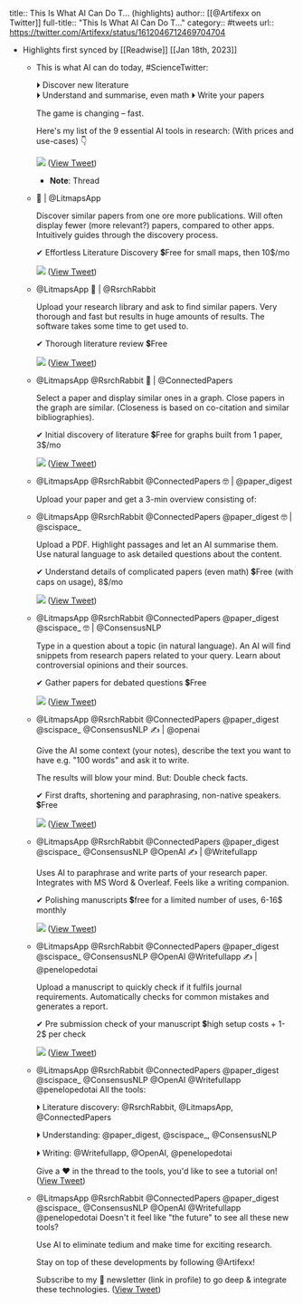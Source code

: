 title:: This Is What AI Can Do T... (highlights)
author:: [[@Artifexx on Twitter]]
full-title:: "This Is What AI Can Do T..."
category:: #tweets
url:: https://twitter.com/Artifexx/status/1612046712469704704

- Highlights first synced by [[Readwise]] [[Jan 18th, 2023]]
	- This is what AI can do today, #ScienceTwitter: 
	  
	  ⏵ Discover new literature  
	  ⏵ Understand and summarise, even math
	  ⏵ Write your papers
	  
	  The game is changing – fast.
	  
	  Here's my list of the 9 essential AI tools in research:
	  (With prices and use-cases)
	  👇 
	  
	  ![](https://pbs.twimg.com/media/Fl8j8LkXEAUJxGI.jpg) ([View Tweet](https://twitter.com/Artifexx/status/1612046712469704704))
		- **Note**: Thread
	- 🧭 | @LitmapsApp 
	  
	  Discover similar papers from one ore more publications.
	  Will often display fewer (more relevant?) papers, compared to other apps.
	  Intuitively guides through the discovery process.
	  
	  ✔︎ Effortless Literature Discovery
	  💲Free for small maps, then 10$/mo 
	  
	  ![](https://pbs.twimg.com/media/Fl8j8MzWQAIHPp-.jpg) ([View Tweet](https://twitter.com/Artifexx/status/1612046713795092481))
	- @LitmapsApp 🧭  | @RsrchRabbit 
	  
	  Upload your research library and ask to find similar papers.
	  Very thorough and fast but results in huge amounts of results.
	  The software takes some time to get used to.
	  
	  ✔︎ Thorough literature review
	  💲Free 
	  
	  ![](https://pbs.twimg.com/media/Fl8j8MJXEAAT-uX.jpg) ([View Tweet](https://twitter.com/Artifexx/status/1612046715237945346))
	- @LitmapsApp @RsrchRabbit 🧭 | @ConnectedPapers
	  
	  Select a paper and display similar ones in a graph.
	  Close papers in the graph are similar. (Closeness is based on co-citation and similar bibliographies).
	  
	  ✔︎ Initial discovery of literature 
	  💲Free for graphs built from 1 paper, 3$/mo 
	  
	  ![](https://pbs.twimg.com/media/Fl8j8M8WIAIV1i8.jpg) ([View Tweet](https://twitter.com/Artifexx/status/1612046716852641792))
	- @LitmapsApp @RsrchRabbit @ConnectedPapers 🤓 | @paper_digest
	  
	  Upload your paper and get a 3-min overview consisting of:
	- @LitmapsApp @RsrchRabbit @ConnectedPapers @paper_digest 🤓 | @scispace_
	  
	  Upload a PDF.
	  Highlight passages and let an AI summarise them.
	  Use natural language to ask detailed questions about the content.
	  
	  ✔︎ Understand details of complicated papers (even math)
	  💲Free (with caps on usage), 8$/mo 
	  
	  ![](https://pbs.twimg.com/media/Fl8j8MbWIAA582v.jpg) ([View Tweet](https://twitter.com/Artifexx/status/1612046719805530112))
	- @LitmapsApp @RsrchRabbit @ConnectedPapers @paper_digest @scispace_ 🤓 | @ConsensusNLP
	  
	  Type in a question about a topic (in natural language).
	  An AI will find snippets from research papers related to your query. 
	  Learn about controversial opinions and their sources.
	  
	  ✔︎ Gather papers for debated questions
	  💲Free 
	  
	  ![](https://pbs.twimg.com/media/Fl8j8MbXgAAfl36.jpg) ([View Tweet](https://twitter.com/Artifexx/status/1612046721428635648))
	- @LitmapsApp @RsrchRabbit @ConnectedPapers @paper_digest @scispace_ @ConsensusNLP ✍️ | @openai
	  
	  Give the AI some context (your notes), describe the text you want to have e.g. "100 words" and ask it to write. 
	  
	  The results will blow your mind. 
	  But: Double check facts.
	  
	  ✔︎ First drafts, shortening and paraphrasing, non-native speakers.
	  💲Free 
	  
	  ![](https://pbs.twimg.com/media/Fl8j8NAXwAAdFQN.jpg) ([View Tweet](https://twitter.com/Artifexx/status/1612046723219603457))
	- @LitmapsApp @RsrchRabbit @ConnectedPapers @paper_digest @scispace_ @ConsensusNLP @OpenAI ✍️ | @Writefullapp
	  
	  Uses AI to paraphrase and write parts of your research paper. 
	  Integrates with MS Word & Overleaf. 
	  Feels like a writing companion.
	  
	  ✔︎ Polishing manuscripts
	  💲free for a limited number of uses, 6-16$ monthly 
	  
	  ![](https://pbs.twimg.com/media/Fl8j8NFWAAEPxvJ.jpg) ([View Tweet](https://twitter.com/Artifexx/status/1612046724695998464))
	- @LitmapsApp @RsrchRabbit @ConnectedPapers @paper_digest @scispace_ @ConsensusNLP @OpenAI @Writefullapp ✍️ | @penelopedotai
	  
	  Upload a manuscript to quickly check if it fulfils journal requirements.
	  Automatically checks for common mistakes and generates a report.
	  
	  ✔ ︎Pre submission check of your manuscript
	  💲high setup costs + 1-2$ per check 
	  
	  ![](https://pbs.twimg.com/media/Fl8j8M-XwAEGfcL.jpg) ([View Tweet](https://twitter.com/Artifexx/status/1612046726210224130))
	- @LitmapsApp @RsrchRabbit @ConnectedPapers @paper_digest @scispace_ @ConsensusNLP @OpenAI @Writefullapp @penelopedotai All the tools:
	  
	  ⏵ Literature discovery: @RsrchRabbit, @LitmapsApp, @ConnectedPapers 
	  
	  ⏵ Understanding: @paper_digest, @scispace_, @ConsensusNLP 
	  
	  ⏵ Writing: @Writefullapp, @OpenAI, @penelopedotai
	  
	  Give a ♥ ︎in the thread to the tools, you'd like to see a tutorial on! ([View Tweet](https://twitter.com/Artifexx/status/1612046727657160704))
	- @LitmapsApp @RsrchRabbit @ConnectedPapers @paper_digest @scispace_ @ConsensusNLP @OpenAI @Writefullapp @penelopedotai Doesn't it feel like "the future" to see all these new tools?
	  
	  Use AI to eliminate tedium and make time for exciting research. 
	  
	  Stay on top of these developments by following @Artifexx! 
	  
	  Subscribe to my 📩 newsletter (link in profile) to go deep & integrate these technologies. ([View Tweet](https://twitter.com/Artifexx/status/1612046728437301249))